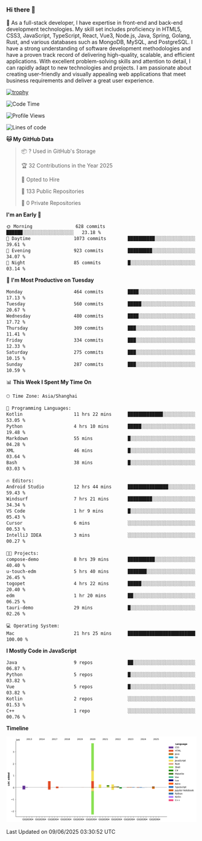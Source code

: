 ### Hi there 👋

🌱 As a full-stack developer, I have expertise in front-end and back-end development technologies. My skill set includes proficiency in HTML5, CSS3, JavaScript, TypeScript, React, Vue3, Node.js, Java, Spring, Golang, Rust, and various databases such as MongoDB, MySQL, and PostgreSQL. I have a strong understanding of software development methodologies and have a proven track record of delivering high-quality, scalable, and efficient applications. With excellent problem-solving skills and attention to detail, I can rapidly adapt to new technologies and projects. I am passionate about creating user-friendly and visually appealing web applications that meet business requirements and deliver a great user experience.

[![trophy](https://github-profile-trophy.vercel.app/?username=elton&rank=SECRET,SSS,SS,S,AAA,AA,A&theme=onedark&no-frame=true&margin-w=10)](https://github.com/ryo-ma/github-profile-trophy)

<!--START_SECTION:waka-->
![Code Time](http://img.shields.io/badge/Code%20Time-1%2C693%20hrs%201%20min-blue)

![Profile Views](http://img.shields.io/badge/Profile%20Views-0-blue)

![Lines of code](https://img.shields.io/badge/From%20Hello%20World%20I%27ve%20Written-5.7%20million%20lines%20of%20code-blue)

**🐱 My GitHub Data** 

> 📦 ? Used in GitHub's Storage 
 > 
> 🏆 32 Contributions in the Year 2025
 > 
> 💼 Opted to Hire
 > 
> 📜 133 Public Repositories 
 > 
> 🔑 0 Private Repositories 
 > 
**I'm an Early 🐤** 

```text
🌞 Morning                628 commits         ██████░░░░░░░░░░░░░░░░░░░   23.18 % 
🌆 Daytime                1073 commits        ██████████░░░░░░░░░░░░░░░   39.61 % 
🌃 Evening                923 commits         █████████░░░░░░░░░░░░░░░░   34.07 % 
🌙 Night                  85 commits          █░░░░░░░░░░░░░░░░░░░░░░░░   03.14 % 
```
📅 **I'm Most Productive on Tuesday** 

```text
Monday                   464 commits         ████░░░░░░░░░░░░░░░░░░░░░   17.13 % 
Tuesday                  560 commits         █████░░░░░░░░░░░░░░░░░░░░   20.67 % 
Wednesday                480 commits         ████░░░░░░░░░░░░░░░░░░░░░   17.72 % 
Thursday                 309 commits         ███░░░░░░░░░░░░░░░░░░░░░░   11.41 % 
Friday                   334 commits         ███░░░░░░░░░░░░░░░░░░░░░░   12.33 % 
Saturday                 275 commits         ███░░░░░░░░░░░░░░░░░░░░░░   10.15 % 
Sunday                   287 commits         ███░░░░░░░░░░░░░░░░░░░░░░   10.59 % 
```


📊 **This Week I Spent My Time On** 

```text
🕑︎ Time Zone: Asia/Shanghai

💬 Programming Languages: 
Kotlin                   11 hrs 22 mins      █████████████░░░░░░░░░░░░   53.05 % 
Python                   4 hrs 10 mins       █████░░░░░░░░░░░░░░░░░░░░   19.48 % 
Markdown                 55 mins             █░░░░░░░░░░░░░░░░░░░░░░░░   04.28 % 
XML                      46 mins             █░░░░░░░░░░░░░░░░░░░░░░░░   03.64 % 
Bash                     38 mins             █░░░░░░░░░░░░░░░░░░░░░░░░   03.03 % 

🔥 Editors: 
Android Studio           12 hrs 44 mins      ███████████████░░░░░░░░░░   59.43 % 
Windsurf                 7 hrs 21 mins       █████████░░░░░░░░░░░░░░░░   34.34 % 
VS Code                  1 hr 9 mins         █░░░░░░░░░░░░░░░░░░░░░░░░   05.43 % 
Cursor                   6 mins              ░░░░░░░░░░░░░░░░░░░░░░░░░   00.53 % 
IntelliJ IDEA            3 mins              ░░░░░░░░░░░░░░░░░░░░░░░░░   00.27 % 

🐱‍💻 Projects: 
compose-demo             8 hrs 39 mins       ██████████░░░░░░░░░░░░░░░   40.40 % 
u-touch-edm              5 hrs 40 mins       ███████░░░░░░░░░░░░░░░░░░   26.45 % 
togopet                  4 hrs 22 mins       █████░░░░░░░░░░░░░░░░░░░░   20.40 % 
edm                      1 hr 20 mins        ██░░░░░░░░░░░░░░░░░░░░░░░   06.25 % 
tauri-demo               29 mins             █░░░░░░░░░░░░░░░░░░░░░░░░   02.26 % 

💻 Operating System: 
Mac                      21 hrs 25 mins      █████████████████████████   100.00 % 
```

**I Mostly Code in JavaScript** 

```text
Java                     9 repos             ██░░░░░░░░░░░░░░░░░░░░░░░   06.87 % 
Python                   5 repos             █░░░░░░░░░░░░░░░░░░░░░░░░   03.82 % 
Vue                      5 repos             █░░░░░░░░░░░░░░░░░░░░░░░░   03.82 % 
Kotlin                   2 repos             ░░░░░░░░░░░░░░░░░░░░░░░░░   01.53 % 
C++                      1 repo              ░░░░░░░░░░░░░░░░░░░░░░░░░   00.76 % 
```



**Timeline**

![Lines of Code chart](https://raw.githubusercontent.com/elton/elton/main/assets/bar_graph.png)


 Last Updated on 09/06/2025 03:30:52 UTC
<!--END_SECTION:waka-->

<!--
**elton/elton** is a ✨ _special_ ✨ repository because its `README.md` (this file) appears on your GitHub profile.

Here are some ideas to get you started:

- 🔭 I’m currently working on ...
- 🌱 I’m currently learning ...
- 👯 I’m looking to collaborate on ...
- 🤔 I’m looking for help with ...
- 💬 Ask me about ...
- 📫 How to reach me: ...
- 😄 Pronouns: ...
- ⚡ Fun fact: ...
-->
